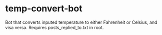 # temp-convert-bot
<p>Bot that converts inputed temperature to either Fahrenheit or Celsius, and visa versa. Requires posts_replied_to.txt in root.</p>

